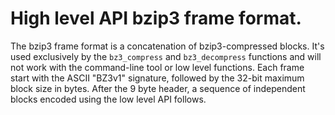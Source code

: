 
# High level API bzip3 frame format.

The bzip3 frame format is a concatenation of bzip3-compressed blocks. It's used exclusively by the `bz3_compress` and `bz3_decompress` functions and will not work with the command-line tool or low level functions. Each frame start with the ASCII "BZ3v1" signature, followed by the 32-bit maximum block size in bytes. After the 9 byte header, a sequence of independent blocks encoded using the low level API follows.
